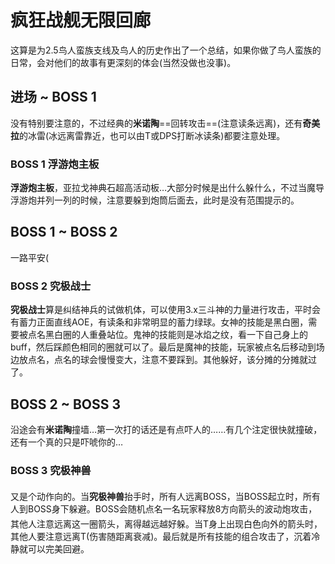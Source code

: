 # 疯狂战舰无限回廊

这算是为2.5鸟人蛮族支线及鸟人的历史作出了一个总结，如果你做了鸟人蛮族的日常，会对他们的故事有更深刻的体会(当然没做也没事)。

## 进场 ~ BOSS 1 

没有特别要注意的，不过经典的**米诺陶**==回转攻击==(注意读条远离)，还有**奇美拉**的冰雷(冰远离雷靠近，也可以由T或DPS打断冰读条)都要注意处理。

### BOSS 1 浮游炮主板
**浮游炮主板**，亚拉戈神典石超高活动板…大部分时候是出什么躲什么，不过当魔导浮游炮并列一列的时候，注意要躲到炮筒后面去，此时是没有范围提示的。

## BOSS 1 ~ BOSS 2

一路平安(

### BOSS 2 究极战士
**究极战士**算是纠结神兵的试做机体，可以使用3.x三斗神的力量进行攻击，平时会有蓄力正面直线AOE，有读条和非常明显的蓄力绿球。女神的技能是黑白圈，需要被点名黑白圈的人重叠站位。鬼神的技能则是冰焰之纹，看一下自己身上的buff，然后踩颜色相同的圈就可以了。最后是魔神的技能，玩家被点名后移动到场边放点名，点名的球会慢慢变大，注意不要踩到。其他躲好，该分摊的分摊就过了。

## BOSS 2 ~ BOSS 3

沿途会有**米诺陶**撞墙…第一次打的话还是有点吓人的……有几个注定很快就撞破，还有一个真的只是吓唬你的…

### BOSS 3 究极神兽

又是个动作向的。当**究极神兽**抬手时，<img class="no-zoom sm-icon" :src="$withBase('/images/jobs/tank.png')" height="20"><img class="no-zoom sm-icon" :src="$withBase('/images/jobs/healer.png')" height="20"><img class="no-zoom sm-icon" :src="$withBase('/images/jobs/dps.png')" height="20">所有人远离BOSS，当BOSS起立时，所有人到BOSS身下躲避。BOSS会随机点名一名玩家释放8方向箭头的波动炮攻击，其他人注意远离这一圈箭头，离得越远越好躲。当T身上出现白色向外的箭头时，<img class="no-zoom sm-icon" :src="$withBase('/images/jobs/healer.png')" height="20"><img class="no-zoom sm-icon" :src="$withBase('/images/jobs/dps.png')" height="20">其他人要注意远离T(伤害随距离衰减)。最后就是所有技能的组合攻击了，沉着冷静就可以完美回避。